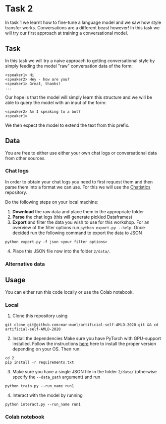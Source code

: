 # Task 2

In task 1 we learnt how to fine-tune a language model and we saw how style transfer works. Conversations are a different beast however! In this task we will try our first approach at training a conversational model.

## Task
In this task we will try a naive approach to getting conversational style by simply feeding the model "raw" conversation data of the form:
```
<speaker1> Hi
<speaker2> Hey - how are you?
<speaker1> Great, thanks!
...
```
Our hope is that the model will simply learn this structure and we will be able to query the model with an input of the form:

```
<speaker2> Am I speaking to a bot?
<speaker1>
```
We then expect the model to extend the text from this prefix.

## Data
You are free to either use either your own chat logs or conversational data from other sources. 

### Chat logs
In order to obtain your chat logs you need to first request them and then parse them into a format we can use. For this we will use the [Chatistics](https://github.com/MasterScrat/Chatistics) repository.

Do the following steps on your local machine:
1. **Download** the raw data and place them in the appropriate folder 
2. **Parse** the chat logs (this will generate pickled Dataframes)
3. **Export** and filter the data you wish to use for this workshop. For an overview of the filter options run `python export.py --help`. Once decided run the following command to export the data to JSON
```
python export.py -f json <your filter options>
```
4. Place this JSON file now into the folder `2/data/`.

### Alternative data
<Coming soon>

## Usage
You can either run this code locally or use the Colab notebook.

### Local
1. Clone this repository using
```
git clone git@github.com:mar-muel/artificial-self-AMLD-2020.git && cd artificial-self-AMLD-2020
```
2. Install the dependencies 
Make sure you have PyTorch with GPU-support installed. Follow the instructions [here](https://pytorch.org/get-started/locally/) here to install the proper version depending on your OS. Then run:
```
cd 2
pip install -r requirements.txt
```
3. Make sure you have a single JSON file in the folder `2/data/` (otherwise specify the `--data_path` argument) and run
```
python train.py --run_name run1
```
4. Interact with the model by running
```
python interact.py --run_name run1
```

### Colab notebook
<Coming soon>
